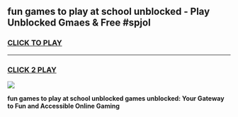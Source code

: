 
## fun games to play at school unblocked - Play Unblocked Gmaes & Free #spjol
<h3>
<a href="https://premium.freeplayer.one?title=fun_games_to_play_at_school_unblocked&ref=03M">CLICK TO PLAY</a></h3>
<hr>

<h3>
<a href="https://premium.freeplayer.one?title=fun_games_to_play_at_school_unblocked&ref=03M">CLICK 2 PLAY</a>
  
</h3>

<a href="https://premium.freeplayer.one?title=fun_games_to_play_at_school_unblocked&ref=03M"><img src="https://clearcache.store/games.png"></a>


**fun games to play at school unblocked games unblocked: Your Gateway to Fun and Accessible Online Gaming**
